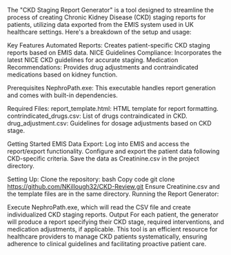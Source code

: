 The "CKD Staging Report Generator" is a tool designed to streamline the process of creating Chronic Kidney Disease (CKD) staging reports for patients, utilizing data exported from the EMIS system used in UK healthcare settings. Here's a breakdown of the setup and usage:

Key Features
Automated Reports: Creates patient-specific CKD staging reports based on EMIS data.
NICE Guidelines Compliance: Incorporates the latest NICE CKD guidelines for accurate staging.
Medication Recommendations: Provides drug adjustments and contraindicated medications based on kidney function.

Prerequisites
NephroPath.exe: This executable handles report generation and comes with built-in dependencies.

Required Files:
report_template.html: HTML template for report formatting.
contrindicated_drugs.csv: List of drugs contraindicated in CKD.
drug_adjustment.csv: Guidelines for dosage adjustments based on CKD stage.

Getting Started
EMIS Data Export:
Log into EMIS and access the report/export functionality.
Configure and export the patient data following CKD-specific criteria.
Save the data as Creatinine.csv in the project directory.

Setting Up:
Clone the repository:
bash
Copy code
git clone https://github.com/NKillough32/CKD-Review.git
Ensure Creatinine.csv and the template files are in the same directory.
Running the Report Generator:

Execute NephroPath.exe, which will read the CSV file and create individualized CKD staging reports.
Output
For each patient, the generator will produce a report specifying their CKD stage, required interventions, and medication adjustments, if applicable.
This tool is an efficient resource for healthcare providers to manage CKD patients systematically, ensuring adherence to clinical guidelines and facilitating proactive patient care.
